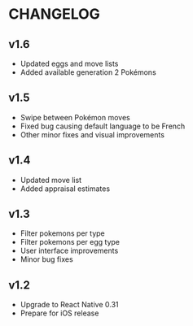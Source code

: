 CHANGELOG
=========

v1.6
----

- Updated eggs and move lists
- Added available generation 2 Pokémons

v1.5
----

- Swipe between Pokémon moves
- Fixed bug causing default language to be French
- Other minor fixes and visual improvements

v1.4
----

- Updated move list
- Added appraisal estimates

v1.3
----

- Filter pokemons per type
- Filter pokemons per egg type
- User interface improvements
- Minor bug fixes

v1.2
----

- Upgrade to React Native 0.31
- Prepare for iOS release
